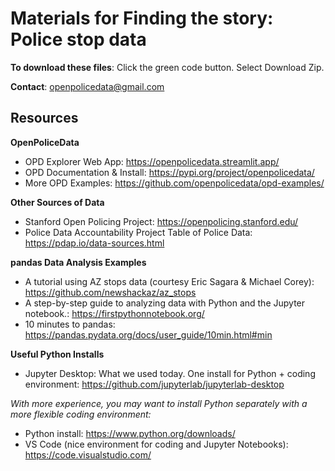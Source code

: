 # Materials for Finding the story: Police stop data

**To download these files**: Click the green code button. Select Download Zip.

**Contact**: openpolicedata@gmail.com

## Resources
**OpenPoliceData**
- OPD Explorer Web App: https://openpolicedata.streamlit.app/
- OPD Documentation & Install: https://pypi.org/project/openpolicedata/
- More OPD Examples: https://github.com/openpolicedata/opd-examples/

**Other Sources of Data**
- Stanford Open Policing Project: https://openpolicing.stanford.edu/
- Police Data Accountability Project Table of Police Data: https://pdap.io/data-sources.html

**pandas Data Analysis Examples**
- A tutorial using AZ stops data (courtesy Eric Sagara & Michael Corey): https://github.com/newshackaz/az_stops
- A step-by-step guide to analyzing data with Python and the Jupyter notebook.: https://firstpythonnotebook.org/
- 10 minutes to pandas: https://pandas.pydata.org/docs/user_guide/10min.html#min

**Useful Python Installs**
- Jupyter Desktop: What we used today. One install for Python + coding environment: https://github.com/jupyterlab/jupyterlab-desktop

*With more experience, you may want to install Python separately with a more flexible coding environment:*
- Python install: https://www.python.org/downloads/
- VS Code (nice environment for coding and Jupyter Notebooks): https://code.visualstudio.com/

